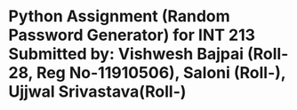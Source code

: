 # Python Assignment (Random Password Generator) for INT 213 Submitted by: Vishwesh Bajpai (Roll-28, Reg No-11910506), Saloni (Roll-), Ujjwal Srivastava(Roll-) 
